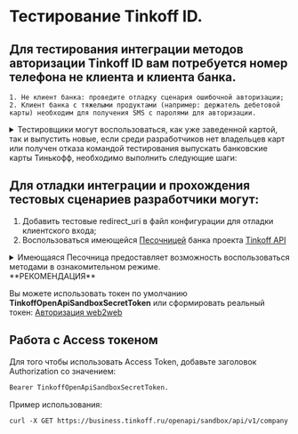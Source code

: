 # Тестирование Tinkoff ID.

## Для тестирования интеграции методов авторизации Tinkoff ID вам потребуется номер телефона не клиента и клиента банка.

    1. Не клиент банка: проведите отладку сценария ошибочной авторизации;
    2. Клиент банка с тяжелыми продуктами (например: держатель дебетовой карты) необходим для получения SMS с паролями для авторизации.
<details><summary>Тестировщики могут воспользоваться, как уже заведенной картой, так и выпустить новые, если среди разработчиков нет владельцев карт или получен отказа командой тестирования выпускать банковские карты Тинькофф, необходимо выполнить следующие шаги:</summary>
    <ol>
        <li>
            Открыть дебетовую карту (Tinkoff Black) на другого сотрудника компании (например: менеджера). Важно: у сотрудника не должно быть существующих карт Тинькофф, нельзя дополнительно открывать кредитную карту Тинькофф.
        </li>
        <li>
            Отправить письмо команде Тинькофф, в котором будет указано, на какой телефонный номер (тестировщика) необходимо изменить получение SMS по операциям карты. Альтернативный вариант: настроить редирект SMS от Tinkoff на номер телефона тестировщика. В данный момент это позволяют сделать только некоторые Android платформы, у iOS это сделать не получится.
        </li>
        <li>
            Подтвердить по телефону смену номера (будет звонок сотрудника банка). Клиент должен знать на какой номер будет произведена смена.
        </li>
        <li>
            Провести тестирование.
        </li>
        <li>
            Обратиться в банк с просьбой смены номера на исходный.
        </li>
        <li>
            Подтвердить смену номера.
        </li>
    </ol>
</details>


##  Для отладки интеграции и прохождения тестовых сценариев разработчики могут:

1. Добавить тестовые redirect_uri в файл конфигурации для отладки клиентского входа;
2. Воспользоваться имеющейся [Песочницей](https://business.tinkoff.ru/openapi/sandbox/docs) банка проекта [Tinkoff API](https://business.tinkoff.ru/openapi/docs)
<details><summary>Имеющаяся Песочница предоставляет возможность воспользоваться методами в ознакомительном режиме.</summary>

1.  Действия с песочницей не воздействуют на реальные данные.
2. В данной версии песочницы вам не нужно получать токен.
3. Функциональность песочницы находится в доработке, поэтому возможны достаточно частые изменения ее домена и префиксов путей.
4. Вы можете протестировать свою интеграцию, не боясь испортить реальные данные.

</details>
**РЕКОМЕНДАЦИЯ**

Вы можете использовать токен по умолчанию **TinkoffOpenApiSandboxSecretToken** или сформировать реальный токен: [Авторизация web2web](https://tinkoff.github.io/tinkoff-id/w2w/)


## Работа с Access токеном

Для того чтобы использовать Access Token, добавьте заголовок Authorization со значением:
```html
Bearer TinkoffOpenApiSandboxSecretToken.
```
Пример использования:
```html
curl -X GET https://business.tinkoff.ru/openapi/sandbox/api/v1/company -H 'Authorization: Bearer TinkoffOpenApiSandboxSecretToken' -H 'Content-Type: application/json'
```